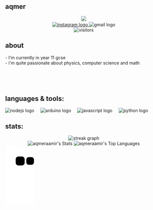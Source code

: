 <!-- Heading START -->
<h2 align="left">aqmer</h2>

<div align="center">
  <img height="150" src="https://static.wikia.nocookie.net/bac1dc1c-9ba0-4a51-8c51-e05cefd1759a/scale-to-width/755"  />
</div>

<div align="center">
  <a href="https://www.instagram.com/aqmerdropz/" target="_blank">
    <img src="https://img.shields.io/static/v1?message=Instagram&logo=instagram&label=&color=E4405F&logoColor=white&labelColor=&style=for-the-badge" height="25" alt="instagram logo"  />
  </a>
  <img src="https://img.shields.io/static/v1?message=aqmeraamir@gmail.com&logo=gmail&label=Gmail&color=aba9a6&logoColor=white&labelColor=D14836&style=for-the-badge" height="25" alt="gmail logo"  />
</div>

<div align="center">
  <img src="https://api.visitorbadge.io/api/visitors?path=aqmeraamir%2Faqmeraamir&countColor=%23263759" height="25" style="margin-bottom:25;" alt="visitors"  />
</div>



<!-- About  -->
<h2 align="left">about</h3>
<p align="left">- I'm currently in year 11 gcse <br>- i'm quite passionate about physics, computer science and math</p>

</br>
</br>
</br>

<!-- Languages & Tools -->
<h2 align="left">languages & tools:</h3>

<div align="left">
  <img src="https://cdn.jsdelivr.net/gh/devicons/devicon/icons/nodejs/nodejs-original.svg" height="40" alt="nodejs logo"  />
  <img width="12" />
  <img src="https://cdn.jsdelivr.net/gh/devicons/devicon/icons/arduino/arduino-original.svg" height="40" alt="arduino logo"  />
  <img width="12" />
  <img src="https://cdn.jsdelivr.net/gh/devicons/devicon/icons/javascript/javascript-original.svg" height="40" alt="javascript logo"  />
  <img width="12" />
  <img src="https://cdn.jsdelivr.net/gh/devicons/devicon/icons/python/python-original.svg" height="40" alt="python logo"  />
</div>


<!-- Stats -->
<h2 align="left">stats:</h3>

<div align="center">
  <img src="https://streak-stats.demolab.com?user=aqmeraamir&locale=en&mode=daily&theme=dark&hide_border=false&border_radius=5&order=3" height="220" alt="streak graph"  />
</div>

<div align="center">
  <img alt="aqmeraamir's Stats" src="https://github-readme-stats.vercel.app/api?username=aqmeraamir&theme=dark&show_icons=true&hide_border=false&count_private=true" height=150>
  <img alt="aqmeraamir's Top Languages" src="https://github-readme-stats.vercel.app/api/top-langs/?username=aqmeraamir&theme=dark&show_icons=true&hide_border=false&layout=compact" height=150>
</div>

<img src="https://raw.githubusercontent.com/aqmeraamir/aqmeraamir/output/github-contribution-grid-snake.svg" alt="Snake animation" />



